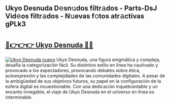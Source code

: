 ## Ukyo Desnuda D𝚎sn𝚞dos filtr𝚊dos - Parts-DsJ Vid𝚎os filtr𝚊dos - N𝚞evas f𝚘tos atr𝚊ctivas gPLk3

# <h2><a href="http://mb87o4z.tromn.icu/?c=Ukyo+Desnuda">🔗👉👉👉 Ukyo Desnuda 🔗🔗</a></h2>

[![Ukyo Desnuda nuevo](https://i.imgur.com/pEAQMta.gif)](http://mb87o4z.tromn.icu/?c=Ukyo+Desnuda)
Ukyo Desnuda, una figura enigmática y compleja, desafía la categorización fácil. Su distintivo estilo en línea ha cautivado y provocado a los espectadores, provocando debates sobre ética, autoexpresión y las complejidades de las comunidades digitales. A pesar de la ambigüedad de sus objetivos futuros, su papel en la configuración de la esfera digital es incuestionable. Con una dedicación inquebrantable y un encanto innegable, el viaje de Ukyo Desnuda en el universo en línea es interminable.

